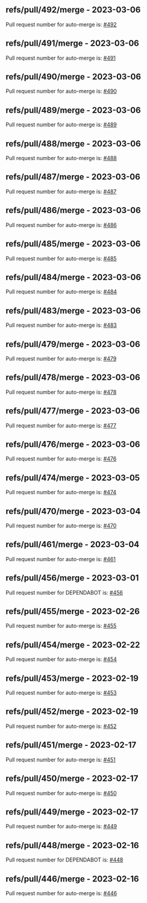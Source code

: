 ## refs/pull/492/merge - 2023-03-06

Pull request number for auto-merge is: [#492](https://github.com/jge162/Action-workflows/pull/492)

## refs/pull/491/merge - 2023-03-06

Pull request number for auto-merge is: [#491](https://github.com/jge162/Action-workflows/pull/491)

## refs/pull/490/merge - 2023-03-06

Pull request number for auto-merge is: [#490](https://github.com/jge162/Action-workflows/pull/490)

## refs/pull/489/merge - 2023-03-06

Pull request number for auto-merge is: [#489](https://github.com/jge162/Action-workflows/pull/489)

## refs/pull/488/merge - 2023-03-06

Pull request number for auto-merge is: [#488](https://github.com/jge162/Action-workflows/pull/488)

## refs/pull/487/merge - 2023-03-06

Pull request number for auto-merge is: [#487](https://github.com/jge162/Action-workflows/pull/487)

## refs/pull/486/merge - 2023-03-06

Pull request number for auto-merge is: [#486](https://github.com/jge162/Action-workflows/pull/486)

## refs/pull/485/merge - 2023-03-06

Pull request number for auto-merge is: [#485](https://github.com/jge162/Action-workflows/pull/485)

## refs/pull/484/merge - 2023-03-06

Pull request number for auto-merge is: [#484](https://github.com/jge162/Action-workflows/pull/484)

## refs/pull/483/merge - 2023-03-06

Pull request number for auto-merge is: [#483](https://github.com/jge162/Action-workflows/pull/483)

## refs/pull/479/merge - 2023-03-06

Pull request number for auto-merge is: [#479](https://github.com/jge162/Action-workflows/pull/479)

## refs/pull/478/merge - 2023-03-06

Pull request number for auto-merge is: [#478](https://github.com/jge162/Action-workflows/pull/478)

## refs/pull/477/merge - 2023-03-06

Pull request number for auto-merge is: [#477](https://github.com/jge162/Action-workflows/pull/477)

## refs/pull/476/merge - 2023-03-06

Pull request number for auto-merge is: [#476](https://github.com/jge162/Action-workflows/pull/476)

## refs/pull/474/merge - 2023-03-05

Pull request number for auto-merge is: [#474](https://github.com/jge162/Action-workflows/pull/474)

## refs/pull/470/merge - 2023-03-04

Pull request number for auto-merge is: [#470](https://github.com/jge162/Action-workflows/pull/470)

## refs/pull/461/merge - 2023-03-04

Pull request number for auto-merge is: [#461](https://github.com/jge162/Action-workflows/pull/461)

## refs/pull/456/merge - 2023-03-01

Pull request number for DEPENDABOT is: [#456](https://github.com/jge162/Action-workflows/pull/456)

## refs/pull/455/merge - 2023-02-26

Pull request number for auto-merge is: [#455](https://github.com/jge162/Action-workflows/pull/455)

## refs/pull/454/merge - 2023-02-22

Pull request number for auto-merge is: [#454](https://github.com/jge162/Action-workflows/pull/454)

## refs/pull/453/merge - 2023-02-19

Pull request number for auto-merge is: [#453](https://github.com/jge162/Action-workflows/pull/453)

## refs/pull/452/merge - 2023-02-19

Pull request number for auto-merge is: [#452](https://github.com/jge162/Action-workflows/pull/452)

## refs/pull/451/merge - 2023-02-17

Pull request number for auto-merge is: [#451](https://github.com/jge162/Action-workflows/pull/451)

## refs/pull/450/merge - 2023-02-17

Pull request number for auto-merge is: [#450](https://github.com/jge162/Action-workflows/pull/450)

## refs/pull/449/merge - 2023-02-17

Pull request number for auto-merge is: [#449](https://github.com/jge162/Action-workflows/pull/449)

## refs/pull/448/merge - 2023-02-16

Pull request number for DEPENDABOT is: [#448](https://github.com/jge162/Action-workflows/pull/448)

## refs/pull/446/merge - 2023-02-16

Pull request number for auto-merge is: [#446](https://github.com/jge162/Action-workflows/pull/446)
